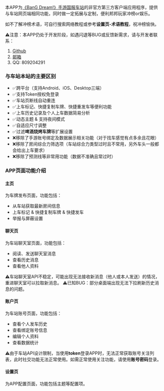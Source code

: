 本APP为[《BanG Dream!》手游国服车站](https://bandoristation.com/#/)的非官方第三方客户端应用程序，提供与车站网页端相同功能，同时做一定拓展与定制，便利邦邦玩家冲榜or娱乐。

如不了解冲榜术语，可自行搜索网络教程或参考**设置页-术语教程**，祝冲榜愉快。

⚠️注意：本APP仍处于开发阶段，如遇闪退等BUG或反馈新需求，请与开发者联系：
1. [Github](https://github.com/Eynnzerr/BandoriStationMobile/issues) 
2. [邮箱](mailto:eynnzerr@gmail.com)
3. QQ: 809204291

### 与车站本站的主要区别

- ✅跨平台（支持Android、iOS、Desktop三端）
- ✅支持Token授权免登录
- ✅车站页断线自动重连
- ✅上车标记、快捷复制车牌、快捷重发车等便利功能
- ✅上车历史记录及个人上车数据简易分析
- ✅动态主题 & 支持夜间模式
- ✅自适应尺寸调整
- ✅过滤**啤酒烧烤车牌**等扩展设置
- ❌移除了手游账号绑定及数据展示相关功能（对于找车感觉有点多余且花眼）
- ❌移除了房间综合力筛选项（车站综合力类型过时且不常用，另外车头一般都会给出上车要求）
- ❌移除了预测线等非常用功能（数据不准确且常过时）

### APP页面功能介绍

#### 主页

为车牌发布页面，功能包括：
- 从车站获取最新房间信息
- 上车标记 & 快捷复制车牌 & 快捷发车
- 举报与屏蔽设置

#### 聊天页

为车站聊天室页面，功能包括：
- 阅读、发送聊天室消息
- 查看历史消息
- 查看他人资料

⚠️️车站聊天室API不稳定，可能出现无法接收新消息（他人或本人发送）的情况，重进聊天室可以拉取新消息。
⚠️已知BUG：部分桌面端出现无法下拉刷新历史消息的问题。

#### 账户页

为车站账号页面，功能包括：
- 查看个人发车历史
- 查看绑定账号信息
- 编辑个人资料
- 查看数据统计

⚠️由于车站API设计限制，当使用**token**登录APP时，无法正常获取账号关注列表，此时社交功能无法正常使用。如需正常使用关注功能，请使用**账号密码**登录。

#### 设置页

为APP配置页面，功能包括主题等配置项。

